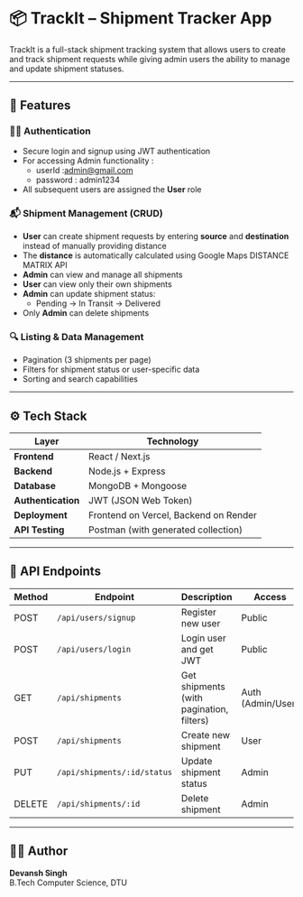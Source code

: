 # 📦 TrackIt – Shipment Tracker App  

TrackIt is a full-stack shipment tracking system that allows users to create and track shipment requests while giving admin users the ability to manage and update shipment statuses.  

---

## 🚀 Features  

### 🧑‍💻 Authentication  
- Secure login and signup using JWT authentication  
- For accessing Admin functionality : 
  - userId :admin@gmail.com
  - password : admin1234
- All subsequent users are assigned the **User** role  

### 📬 Shipment Management (CRUD)  
- **User** can create shipment requests by entering **source** and **destination** instead of manually providing distance  
- The **distance** is automatically calculated using Google Maps DISTANCE MATRIX API  
- **Admin** can view and manage all shipments  
- **User** can view only their own shipments  
- **Admin** can update shipment status:  
  - Pending → In Transit → Delivered  
- Only **Admin** can delete shipments  

### 🔍 Listing & Data Management  
- Pagination (3 shipments per page)  
- Filters for shipment status or user-specific data  
- Sorting and search capabilities  

---

## ⚙️ Tech Stack  

| Layer | Technology |
|--------|-------------|
| **Frontend** | React / Next.js |
| **Backend** | Node.js + Express |
| **Database** | MongoDB + Mongoose |
| **Authentication** | JWT (JSON Web Token) |
| **Deployment** | Frontend on Vercel, Backend on Render |
| **API Testing** | Postman (with generated collection) |

---
## 🧭 API Endpoints  

| Method | Endpoint | Description | Access |
|--------|-----------|-------------|--------|
| POST | `/api/users/signup` | Register new user | Public |
| POST | `/api/users/login` | Login user and get JWT | Public |
| GET | `/api/shipments` | Get shipments (with pagination, filters) | Auth (Admin/User) |
| POST | `/api/shipments` | Create new shipment | User |
| PUT | `/api/shipments/:id/status` | Update shipment status | Admin |
| DELETE | `/api/shipments/:id` | Delete shipment | Admin |

---
## 👨‍💻 Author  

**Devansh Singh**  
B.Tech Computer Science, DTU  

